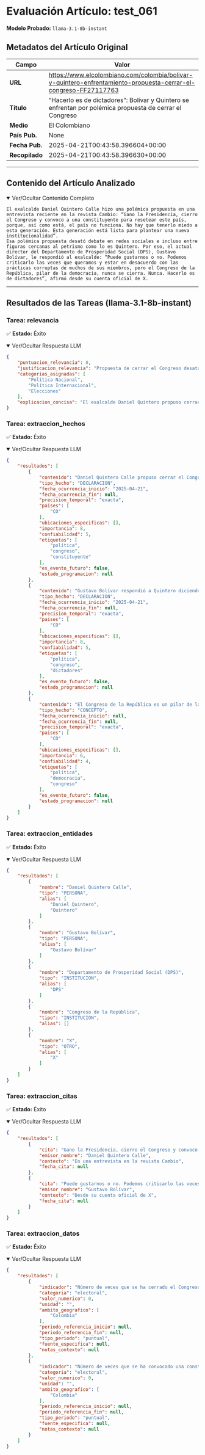# Evaluación Artículo: test_061
**Modelo Probado:** `llama-3.1-8b-instant`

## Metadatos del Artículo Original

| Campo          | Valor                                      |
|----------------|--------------------------------------------|
| **URL**        | https://www.elcolombiano.com/colombia/bolivar-y-quintero-enfrentamiento-propuesta-cerrar-el-congreso-FF27117763           |
| **Título**     | “Hacerlo es de dictadores”: Bolívar y Quintero se enfrentan por polémica propuesta de cerrar el Congreso       |
| **Medio**      | El Colombiano         |
| **País Pub.**  | None |
| **Fecha Pub.** | 2025-04-21T00:43:58.396604+00:00 |
| **Recopilado** | 2025-04-21T00:43:58.396630+00:00 |

---

## Contenido del Artículo Analizado

<details open>
<summary>Ver/Ocultar Contenido Completo</summary>

```text
El exalcalde Daniel Quintero Calle hizo una polémica propuesta en una entrevista reciente en la revista Cambio: “Gano la Presidencia, cierro el Congreso y convoco a una constituyente para resetear este país, porque, así como está, el país no funciona. No hay que tenerlo miedo a esta generación. Esta generación está lista para plantear una nueva institucionalidad”.
Esa polémica propuesta desató debate en redes sociales e incluso entre figuras cercanas al petrismo como lo es Quintero. Por eso, el actual director del Departamento de Prosperidad Social (DPS), Gustavo Bolívar, le respondió al exalcalde: “Puede gustarnos o no. Podemos criticarlo las veces que queramos y estar en desacuerdo con las prácticas corruptas de muchos de sus miembros, pero el Congreso de la República, pilar de la democracia, nunca se cierra. Nunca. Hacerlo es de dictadores”, afirmó desde su cuenta oficial de X.
```
</details>

---

## Resultados de las Tareas (llama-3.1-8b-instant)

### Tarea: relevancia

✅ **Estado:** Éxito


<details open>
<summary>Ver/Ocultar Respuesta LLM</summary>

```json
{
    "puntuacion_relevancia": 8,
    "justificacion_relevancia": "Propuesta de cerrar el Congreso desata debate político en Colombia",
    "categorias_asignadas": [
        "Política Nacional",
        "Política Internacional",
        "Elecciones"
    ],
    "explicacion_concisa": "El exalcalde Daniel Quintero propuso cerrar el Congreso y convocar a una constituyente, lo que desató un debate político en Colombia. El director del DPS, Gustavo Bolívar, respondió que cerrar el Congreso es inconstitucional y comparable a las acciones de dictadores."
}
```
</details>


### Tarea: extraccion_hechos

✅ **Estado:** Éxito


<details open>
<summary>Ver/Ocultar Respuesta LLM</summary>

```json
{
    "resultados": [
        {
            "contenido": "Daniel Quintero Calle propuso cerrar el Congreso y convocar a una constituyente.",
            "tipo_hecho": "DECLARACION",
            "fecha_ocurrencia_inicio": "2025-04-21",
            "fecha_ocurrencia_fin": null,
            "precision_temporal": "exacta",
            "paises": [
                "CO"
            ],
            "ubicaciones_especificas": [],
            "importancia": 8,
            "confiabilidad": 5,
            "etiquetas": [
                "política",
                "congreso",
                "constituyente"
            ],
            "es_evento_futuro": false,
            "estado_programacion": null
        },
        {
            "contenido": "Gustavo Bolívar respondió a Quintero diciendo que cerrar el Congreso es de dictadores.",
            "tipo_hecho": "DECLARACION",
            "fecha_ocurrencia_inicio": "2025-04-21",
            "fecha_ocurrencia_fin": null,
            "precision_temporal": "exacta",
            "paises": [
                "CO"
            ],
            "ubicaciones_especificas": [],
            "importancia": 8,
            "confiabilidad": 5,
            "etiquetas": [
                "política",
                "congreso",
                "dictadores"
            ],
            "es_evento_futuro": false,
            "estado_programacion": null
        },
        {
            "contenido": "El Congreso de la República es un pilar de la democracia.",
            "tipo_hecho": "CONCEPTO",
            "fecha_ocurrencia_inicio": null,
            "fecha_ocurrencia_fin": null,
            "precision_temporal": "exacta",
            "paises": [
                "CO"
            ],
            "ubicaciones_especificas": [],
            "importancia": 6,
            "confiabilidad": 4,
            "etiquetas": [
                "política",
                "democracia",
                "congreso"
            ],
            "es_evento_futuro": false,
            "estado_programacion": null
        }
    ]
}
```
</details>


### Tarea: extraccion_entidades

✅ **Estado:** Éxito


<details open>
<summary>Ver/Ocultar Respuesta LLM</summary>

```json
{
    "resultados": [
        {
            "nombre": "Daniel Quintero Calle",
            "tipo": "PERSONA",
            "alias": [
                "Daniel Quintero",
                "Quintero"
            ]
        },
        {
            "nombre": "Gustavo Bolívar",
            "tipo": "PERSONA",
            "alias": [
                "Gustavo Bolívar"
            ]
        },
        {
            "nombre": "Departamento de Prosperidad Social (DPS)",
            "tipo": "INSTITUCION",
            "alias": [
                "DPS"
            ]
        },
        {
            "nombre": "Congreso de la República",
            "tipo": "INSTITUCION",
            "alias": []
        },
        {
            "nombre": "X",
            "tipo": "OTRO",
            "alias": [
                "X"
            ]
        }
    ]
}
```
</details>


### Tarea: extraccion_citas

✅ **Estado:** Éxito


<details open>
<summary>Ver/Ocultar Respuesta LLM</summary>

```json
{
    "resultados": [
        {
            "cita": "Gano la Presidencia, cierro el Congreso y convoco a una constituyente para resetear este país, porque, así como está, el país no funciona. No hay que tenerlo miedo a esta generación. Esta generación está lista para plantear una nueva institucionalidad",
            "emisor_nombre": "Daniel Quintero Calle",
            "contexto": "En una entrevista en la revista Cambio",
            "fecha_cita": null
        },
        {
            "cita": "Puede gustarnos o no. Podemos criticarlo las veces que queramos y estar en desacuerdo con las prácticas corruptas de muchos de sus miembros, pero el Congreso de la República, pilar de la democracia, nunca se cierra. Nunca. Hacerlo es de dictadores",
            "emisor_nombre": "Gustavo Bolívar",
            "contexto": "Desde su cuenta oficial de X",
            "fecha_cita": null
        }
    ]
}
```
</details>


### Tarea: extraccion_datos

✅ **Estado:** Éxito


<details open>
<summary>Ver/Ocultar Respuesta LLM</summary>

```json
{
    "resultados": [
        {
            "indicador": "Número de veces que se ha cerrado el Congreso de la República",
            "categoria": "electoral",
            "valor_numerico": 0,
            "unidad": "",
            "ambito_geografico": [
                "Colombia"
            ],
            "periodo_referencia_inicio": null,
            "periodo_referencia_fin": null,
            "tipo_periodo": "puntual",
            "fuente_especifica": null,
            "notas_contexto": null
        },
        {
            "indicador": "Número de veces que se ha convocado una constituyente en Colombia",
            "categoria": "electoral",
            "valor_numerico": 0,
            "unidad": "",
            "ambito_geografico": [
                "Colombia"
            ],
            "periodo_referencia_inicio": null,
            "periodo_referencia_fin": null,
            "tipo_periodo": "puntual",
            "fuente_especifica": null,
            "notas_contexto": null
        }
    ]
}
```
</details>
